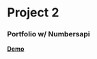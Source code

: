 
# Project 2
### Portfolio w/ Numbersapi
**[Demo](https://sbchittenden.github.io/BA-Demos/AJAX/AJAX-project-2/index.html)**
